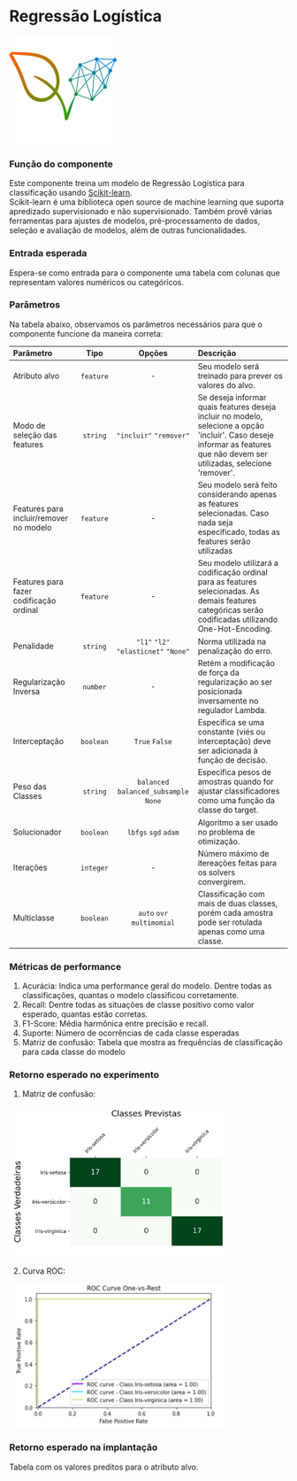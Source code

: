 # Regressão Logística

![Logotipo da PlatIAgro: possui o desenho de duas folhas verdes, uma delas é formada por linhas e pontos, como um gráfico estatístico](img/logo.png)

### Função do componente

Este componente treina um modelo de Regressão Logística para classificação usando [Scikit-learn](https://scikit-learn.org/stable/modules/generated/sklearn.linear_model.LogisticRegression.html). <br>
Scikit-learn é uma biblioteca open source de machine learning que suporta apredizado supervisionado e não supervisionado. Também provê várias ferramentas para ajustes de modelos, pré-processamento de dados, seleção e avaliação de modelos, além de outras funcionalidades.

### Entrada esperada

Espera-se como entrada para o componente uma tabela com colunas que representam valores numéricos ou categóricos.

### Parâmetros

Na tabela abaixo, observamos os parâmetros necessários para que o componente funcione da maneira correta:

| Parâmetro     | Tipo     | Opções        | Descrição                                           |
|:-------------|:--------:|:-------------:|:-----------------------------------------------------|
| Atributo alvo     | `feature` | - | Seu modelo será treinado para prever os valores do alvo. |
| Modo de seleção das features   | `string` |`"incluir"` `"remover"`| Se deseja informar quais features deseja incluir no modelo, selecione a opção 'incluir'. Caso deseje informar as features que não devem ser utilizadas, selecione 'remover'.  |
|Features para incluir/remover no modelo|`feature`| - |Seu modelo será feito considerando apenas as features selecionadas. Caso nada seja especificado, todas as features serão utilizadas|
|Features para fazer codificação ordinal|`feature`| - |Seu modelo utilizará a codificação ordinal para as features selecionadas. As demais features categóricas serão codificadas utilizando One-Hot-Encoding.|
|Penalidade|`string`| `"l1"` `"l2"` `"elasticnet"` `"None"`|Norma utilizada na penalização do erro.|
|Regularização Inversa|`number`| - |Retém a modificação de força da regularização ao ser posicionada inversamente no regulador Lambda.|
|Interceptação|`boolean`| `True`  `False`|Especifica se uma constante (viés ou interceptação) deve ser adicionada à função de decisão.|
|Peso das Classes|`string`| `balanced`  `balanced_subsample` `None`|Especifica pesos de amostras quando for ajustar classificadores como uma função da classe do target.|
|Solucionador|`boolean`| `lbfgs`  `sgd` `adam`|Algoritmo a ser usado no problema de otimização.|
|Iterações|`integer`| - |Número máximo de itereações feitas para os solvers convergirem.|
|Multiclasse|`boolean`| `auto`  `ovr` `multimomial`|Classificação com mais de duas classes, porém cada amostra pode ser rotulada apenas como uma classe.|


### Métricas de performance

1. Acurácia: Indica uma performance geral do modelo. Dentre todas as classificações, quantas o modelo classificou corretamente.
2. Recall: Dentre todas as situações de classe positivo como valor esperado, quantas estão corretas.
3. F1-Score: Média harmônica entre precisão e recall.
4. Suporte: Número de ocorrências de cada classe esperadas
5. Matriz de confusão: Tabela que mostra as frequências de classificação para cada classe do modelo

### Retorno esperado no experimento

1. Matriz de confusão:

<img src="img/logistic-regression/predicted_classes_confusion_matrix.png" width="400">

2. Curva ROC:

<img src="img/logistic-regression/roc_curve.png" width="400">

### Retorno esperado na implantação

Tabela com os valores preditos para o atributo alvo.
